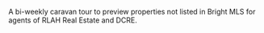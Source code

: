 A bi-weekly caravan tour to preview properties not listed in Bright MLS for agents of RLAH Real Estate and DCRE.


